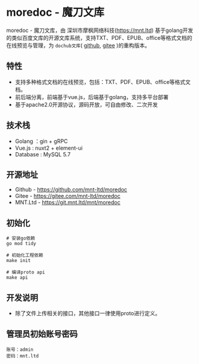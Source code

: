 # moredoc - 魔刀文库

moredoc - 魔刀文库，由 深圳市摩枫网络科技(https://mnt.ltd) 基于golang开发的类似百度文库的开源文库系统，支持TXT、PDF、EPUB、office等格式文档的在线预览与管理，为 `dochub文库`( [github](https://github.com/truthhun/dochub), [gitee](https://gitee.com/truthhun/DocHub) )的重构版本。

## 特性

- 支持多种格式文档的在线预览，包括：TXT、PDF、EPUB、office等格式文档。
- 前后端分离，前端基于vue.js，后端基于golang，支持多平台部署
- 基于apache2.0开源协议，源码开放，可自由修改、二次开发

## 技术栈

- Golang   ：gin + gRPC
- Vue.js   : nuxt2 + element-ui
- Database : MySQL 5.7

## 开源地址

- Github - https://github.com/mnt-ltd/moredoc
- Gitee - https://gitee.com/mnt-ltd/moredoc
- MNT.Ltd - https://git.mnt.ltd/mnt/moredoc

## 初始化

```
# 安装go依赖
go mod tidy

# 初始化工程依赖
make init

# 编译proto api
make api
```

## 开发说明

- 除了文件上传相关的接口，其他接口一律使用proto进行定义。

## 管理员初始账号密码

```
账号：admin
密码：mnt.ltd
```